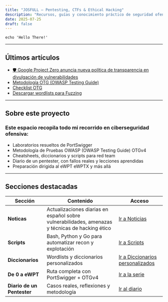 ```yaml
---
title: "JOSFULL – Pentesting, CTFs & Ethical Hacking"
description: "Recursos, guías y conocimiento práctico de seguridad ofensiva. Scripts, laboratorios, metodologías y reflexiones de un pentester real."
date: 2025-07-25
draft: false
---
```




```shell
echo 'Hello There!'
```  
---

## Últimos artículos

- [🛡️ Google Project Zero anuncia nueva política de transparencia en divulgación de vulnerabilidades](news/divulgaciones/project-zero-cambio-politicas)
- [Metodología OTG (OWASP Testing Guide)](/preparacion-ewpt/otg)
- [Checklist OTG](/preparacion-ewpt/otg-checklist)
- [Descargar wordlists para Fuzzing](/wordlists/)

---

## Sobre este proyecto

### Este espacio recopila todo mi recorrido en ciberseguridad ofensiva:  
- Laboratorios resueltos de PortSwigger
- Metodología de Pruebas OWASP (OWASP Testing Guide) OTGv4  
- Cheatsheets, diccionarios y scripts para red team  
- Diario de un pentester, con fallos reales y lecciones aprendidas  
- Preparación dirigida al eWPT eWPTX y más allá  

---

## Secciones destacadas

| Sección | Contenido | Acceso |
|---------|-----------|--------|
| **Noticas** | Actualizaciones diarias en español sobre vulnerabilidades, amenazas y técnicas de hacking ético | [Ir a Noticias](/Noticias) |
| **Scripts** | Bash, Python y Go para automatizar recon y explotación | [Ir a Scripts](/Scripts) |
| **Diccionarios** | Wordlists y diccionarios personalizados | [Ir a Diccionarios personalizados](/wordlists) |
| **De 0 a eWPT** | Ruta completa con PortSwigger + OTGv4 | [Ir a la serie](/preparacion-ewpt) |
| **Diario de un Pentester** | Casos reales, reflexiones y metodología | [Ir al diario](/Diario) |


